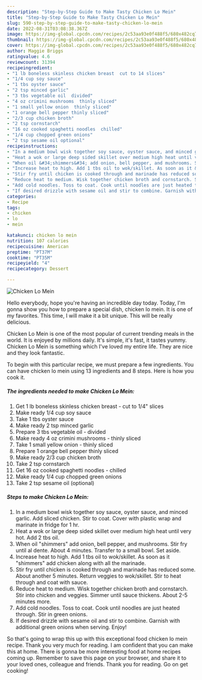 ```yaml
---
description: "Step-by-Step Guide to Make Tasty Chicken Lo Mein"
title: "Step-by-Step Guide to Make Tasty Chicken Lo Mein"
slug: 590-step-by-step-guide-to-make-tasty-chicken-lo-mein
date: 2022-08-31T03:08:38.367Z
image: https://img-global.cpcdn.com/recipes/2c53aa93e0f488f5/680x482cq70/chicken-lo-mein-recipe-main-photo.jpg
thumbnail: https://img-global.cpcdn.com/recipes/2c53aa93e0f488f5/680x482cq70/chicken-lo-mein-recipe-main-photo.jpg
cover: https://img-global.cpcdn.com/recipes/2c53aa93e0f488f5/680x482cq70/chicken-lo-mein-recipe-main-photo.jpg
author: Maggie Briggs
ratingvalue: 4.6
reviewcount: 31394
recipeingredient:
- "1 lb boneless skinless chicken breast  cut to 14 slices"
- "1/4 cup soy sauce"
- "1 tbs oyster sauce"
- "2 tsp minced garlic"
- "3 tbs vegetable oil  divided"
- "4 oz crimini mushrooms  thinly sliced"
- "1 small yellow onion  thinly sliced"
- "1 orange bell pepper thinly sliced"
- "2/3 cup chicken broth"
- "2 tsp cornstarch"
- "16 oz cooked spaghetti noodles  chilled"
- "1/4 cup chopped green onions"
- "2 tsp sesame oil optional"
recipeinstructions:
- "In a medium bowl wisk together soy sauce, oyster sauce, and minced garlic. Add sliced chicken. Stir to coat. Cover with plastic wrap and marinate in fridge for 1 hr."
- "Heat a wok or large deep sided skillet over medium high heat until very hot. Add 2 tbs oil."
- "When oil &#34;shimmers&#34; add onion, bell pepper, and mushrooms. Stir fry until al dente. About 4 minutes. Transfer to a small bowl. Set aside."
- "Increase heat to high. Add 1 tbs oil to wok/skillet. As soon as it &#34;shimmers&#34; add chicken along with all the marinade."
- "Stir fry until chicken is cooked through and marinade has reduced some. About another 5 minutes. Return veggies to wok/skillet. Stir to heat through and coat with sauce."
- "Reduce heat to medium. Wisk together chicken broth and cornstarch. Stir into chicken and veggies. Simmer until sauce thickens. About 2-5 minutes more."
- "Add cold noodles. Toss to coat. Cook until noodles are just heated through. Stir in green onions."
- "If desired drizzle with sesame oil and stir to combine. Garnish with additional green onions when serving. Enjoy!"
categories:
- Recipe
tags:
- chicken
- lo
- mein

katakunci: chicken lo mein 
nutrition: 107 calories
recipecuisine: American
preptime: "PT37M"
cooktime: "PT35M"
recipeyield: "4"
recipecategory: Dessert

---
```



![Chicken Lo Mein](https://img-global.cpcdn.com/recipes/2c53aa93e0f488f5/680x482cq70/chicken-lo-mein-recipe-main-photo.jpg)

Hello everybody, hope you're having an incredible day today. Today, I'm gonna show you how to prepare a special dish, chicken lo mein. It is one of my favorites. This time, I will make it a bit unique. This will be really delicious.

Chicken Lo Mein is one of the most popular of current trending meals in the world. It is enjoyed by millions daily. It's simple, it's fast, it tastes yummy. Chicken Lo Mein is something which I've loved my entire life. They are nice and they look fantastic.




To begin with this particular recipe, we must prepare a few ingredients. You can have chicken lo mein using 13 ingredients and 8 steps. Here is how you cook it.

<!--inarticleads1-->

##### The ingredients needed to make Chicken Lo Mein:

1. Get 1 lb boneless skinless chicken breast - cut to 1/4&#34; slices
1. Make ready 1/4 cup soy sauce
1. Take 1 tbs oyster sauce
1. Make ready 2 tsp minced garlic
1. Prepare 3 tbs vegetable oil - divided
1. Make ready 4 oz crimini mushrooms - thinly sliced
1. Take 1 small yellow onion - thinly sliced
1. Prepare 1 orange bell pepper thinly sliced
1. Make ready 2/3 cup chicken broth
1. Take 2 tsp cornstarch
1. Get 16 oz cooked spaghetti noodles - chilled
1. Make ready 1/4 cup chopped green onions
1. Take 2 tsp sesame oil (optional)




<!--inarticleads2-->

##### Steps to make Chicken Lo Mein:

1. In a medium bowl wisk together soy sauce, oyster sauce, and minced garlic. Add sliced chicken. Stir to coat. Cover with plastic wrap and marinate in fridge for 1 hr.
1. Heat a wok or large deep sided skillet over medium high heat until very hot. Add 2 tbs oil.
1. When oil &#34;shimmers&#34; add onion, bell pepper, and mushrooms. Stir fry until al dente. About 4 minutes. Transfer to a small bowl. Set aside.
1. Increase heat to high. Add 1 tbs oil to wok/skillet. As soon as it &#34;shimmers&#34; add chicken along with all the marinade.
1. Stir fry until chicken is cooked through and marinade has reduced some. About another 5 minutes. Return veggies to wok/skillet. Stir to heat through and coat with sauce.
1. Reduce heat to medium. Wisk together chicken broth and cornstarch. Stir into chicken and veggies. Simmer until sauce thickens. About 2-5 minutes more.
1. Add cold noodles. Toss to coat. Cook until noodles are just heated through. Stir in green onions.
1. If desired drizzle with sesame oil and stir to combine. Garnish with additional green onions when serving. Enjoy!




So that's going to wrap this up with this exceptional food chicken lo mein recipe. Thank you very much for reading. I am confident that you can make this at home. There is gonna be more interesting food at home recipes coming up. Remember to save this page on your browser, and share it to your loved ones, colleague and friends. Thank you for reading. Go on get cooking!
